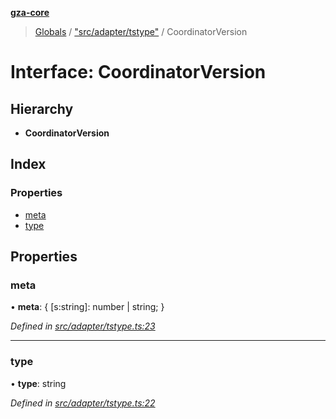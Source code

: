 **[gza-core](../README.md)**

> [Globals](../README.md) / ["src/adapter/tstype"](../modules/_src_adapter_tstype_.md) / CoordinatorVersion

# Interface: CoordinatorVersion

## Hierarchy

* **CoordinatorVersion**

## Index

### Properties

* [meta](_src_adapter_tstype_.coordinatorversion.md#meta)
* [type](_src_adapter_tstype_.coordinatorversion.md#type)

## Properties

### meta

•  **meta**: { [s:string]: number \| string;  }

*Defined in [src/adapter/tstype.ts:23](https://github.com/GrandeurSmart/gza-core/blob/master/src/src/adapter/tstype.ts#L23)*

___

### type

•  **type**: string

*Defined in [src/adapter/tstype.ts:22](https://github.com/GrandeurSmart/gza-core/blob/master/src/src/adapter/tstype.ts#L22)*
